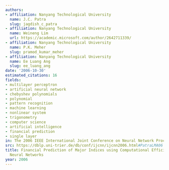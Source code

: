 ```yaml
---
authors:
- affiliation: Nanyang Technological University
  name: J.C. Patra
  slug: jagdish_c_patra
- affiliation: Nanyang Technological University
  name: Weineng Lim
  url: https://academic.microsoft.com/author/2642711339/
- affiliation: Nanyang Technological University
  name: P.K. Meher
  slug: pramod_kumar_meher
- affiliation: Nanyang Technological University
  name: Ee Luang Ang
  slug: ee_luang_ang
date: '2006-10-30'
estimated_citations: 16
fields:
- multilayer perceptron
- artificial neural network
- chebyshev polynomials
- polynomial
- pattern recognition
- machine learning
- nonlinear system
- trigonometry
- computer science
- artificial intelligence
- financial prediction
- single layer
in: The 2006 IEEE International Joint Conference on Neural Network Proceedings
src: https://dblp.uni-trier.de/db/conf/ijcnn/ijcnn2006.html#PatraLMA06
title: Financial Prediction of Major Indices using Computational Efficient Artificial
  Neural Networks
year: 2006
---
```

